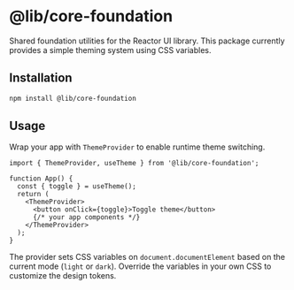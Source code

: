 # @lib/core-foundation

Shared foundation utilities for the Reactor UI library. This package currently provides a simple theming system using CSS variables.

## Installation

```bash
npm install @lib/core-foundation
```

## Usage

Wrap your app with `ThemeProvider` to enable runtime theme switching.

```tsx
import { ThemeProvider, useTheme } from '@lib/core-foundation';

function App() {
  const { toggle } = useTheme();
  return (
    <ThemeProvider>
      <button onClick={toggle}>Toggle theme</button>
      {/* your app components */}
    </ThemeProvider>
  );
}
```

The provider sets CSS variables on `document.documentElement` based on the current mode (`light` or `dark`). Override the variables in your own CSS to customize the design tokens.
